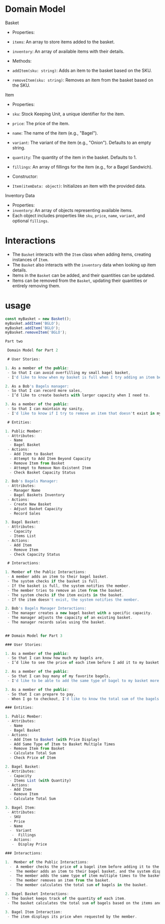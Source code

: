 # Domain Model

 Basket
- Properties:
 - `items`: An array to store items added to the basket.
 - `inventory`: An array of available items with their details.

- Methods:
 - `addItem(sku: string)`: Adds an item to the basket based on the SKU.
 - `removeItem(sku: string)`: Removes an item from the basket based on the SKU.

 Item
- Properties:
 - `sku`: Stock Keeping Unit, a unique identifier for the item.
 - `price`: The price of the item.
 - `name`: The name of the item (e.g., "Bagel").
 - `variant`: The variant of the item (e.g., "Onion"). Defaults to an empty string.
 - `quantity`: The quantity of the item in the basket. Defaults to 1.
 - `fillings`: An array of fillings for the item (e.g., for a Bagel Sandwich).

- Constructor:
 - `Item(itemData: object)`: Initializes an item with the provided data.

 Inventory Data
- Properties:
 - `inventory`: An array of objects representing available items.
  - Each object includes properties like `sku`, `price`, `name`, `variant`, and optional `fillings`.

# Interactions
- The `Basket` interacts with the `Item` class when adding items, creating instances of `Item`.
- The `Basket` also interacts with the `inventory` data when looking up item details.
- Items in the `Basket` can be added, and their quantities can be updated.
- Items can be removed from the `Basket`, updating their quantities or entirely removing them.

# usage
```javascript
const myBasket = new Basket();
myBasket.addItem('BGLO');
myBasket.addItem('BGLO');
myBasket.removeItem('BGLO');

Part two 

 Domain Model for Part 2

 # User Stories:

1. As a member of the public: 
 - So that I can avoid overfilling my small bagel basket, 
 - I'd like to know when my basket is full when I try adding an item beyond my basket capacity. 

2. As a Bob's Bagels manager: 
 - So that I can record more sales, 
 - I’d like to create baskets with larger capacity when I need to. 

3. As a member of the public: 
 - So that I can maintain my sanity, 
 - I'd like to know if I try to remove an item that doesn't exist in my basket. 

 # Entities:

1. Public Member: 
 - Attributes:
  - Name 
  - Bagel Basket 
 - Actions:
  - Add Item to Basket 
  - Attempt to Add Item Beyond Capacity 
  - Remove Item from Basket 
  - Attempt to Remove Non-Existent Item 
  - Check Basket Capacity Status 

2. Bob's Bagels Manager: 
 - Attributes:
  - Manager Name 
  - Bagel Baskets Inventory 
 - Actions:
  - Create New Basket 
  - Adjust Basket Capacity 
  - Record Sales 

3. Bagel Basket: 
 - Attributes:
  - Capacity 
  - Items List 
 - Actions:
  - Add Item 
  - Remove Item 
  - Check Capacity Status 

 # Interactions:

1. Member of the Public Interactions: 
 - A member adds an item to their bagel basket. 
 - The system checks if the basket is full. 
 - If the basket is full, the system notifies the member. 
 - The member tries to remove an item from the basket. 
 - The system checks if the item exists in the basket. 
 - If the item doesn't exist, the system notifies the member. 

2. Bob's Bagels Manager Interactions: 
 - The manager creates a new bagel basket with a specific capacity.
 - The manager adjusts the capacity of an existing basket.
 - The manager records sales using the basket.

 
## Domain Model for Part 3

### User Stories:

1. As a member of the public: 
 - So that I can know how much my bagels are, 
 - I’d like to see the price of each item before I add it to my basket. 

2. As a member of the public: 
 - So that I can buy many of my favorite bagels, 
 - I'd like to be able to add the same type of bagel to my basket more than once. 

3. As a member of the public: 
 - So that I can prepare to pay, 
 - When I go to checkout, I'd like to know the total sum of the bagels in my basket. 

### Entities:

1. Public Member: 
 - Attributes:
  - Name 
  - Bagel Basket 
 - Actions:
  - Add Item to Basket (with Price Display) 
  - Add Same Type of Item to Basket Multiple Times 
  - Remove Item from Basket 
  - Calculate Total Sum 
  - Check Price of Item 

2. Bagel Basket: 
 - Attributes:
  - Capacity 
  - Items List (with Quantity) 
 - Actions:
  - Add Item 
  - Remove Item 
  - Calculate Total Sum 

3. Bagel Item: 
 - Attributes:
  - SKU 
  - Price 
  - Name 
  -  Variant 
   -  Fillings 
  - Actions:
   -  Display Price 

### Interactions:

1.  Member of the Public Interactions: 
  -  A member checks the price of a bagel item before adding it to the basket. 
  -  The member adds an item to their bagel basket, and the system displays the price. 
  -  The member adds the same type of item multiple times to the basket. 
  -  The member removes an item from the basket. 
  -  The member calculates the total sum of bagels in the basket. 

2. Bagel Basket Interactions: 
 - The basket keeps track of the quantity of each item. 
 - The basket calculates the total sum of bagels based on the items and their quantities. 

3. Bagel Item Interaction: 
 - The item displays its price when requested by the member. 
